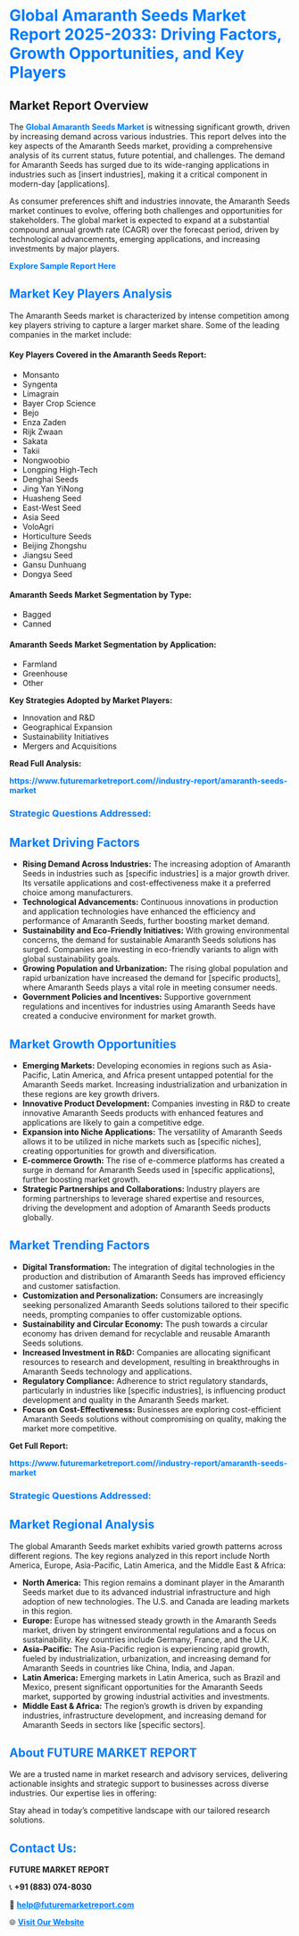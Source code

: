 <h1 style="color: #007BFF;">Global Amaranth Seeds Market Report 2025-2033: Driving Factors, Growth Opportunities, and Key Players</h1>

<section id="overview">
<h2>Market Report Overview</h2>
<p>The <a href="https://www.futuremarketreport.com//industry-report/amaranth-seeds-market" style="color: #007BFF; text-decoration: none;"><strong>Global Amaranth Seeds Market</strong></a> is witnessing significant growth, driven by increasing demand across various industries. This report delves into the key aspects of the Amaranth Seeds market, providing a comprehensive analysis of its current status, future potential, and challenges. The demand for Amaranth Seeds has surged due to its wide-ranging applications in industries such as [insert industries], making it a critical component in modern-day [applications].</p>
<p>As consumer preferences shift and industries innovate, the Amaranth Seeds market continues to evolve, offering both challenges and opportunities for stakeholders. The global market is expected to expand at a substantial compound annual growth rate (CAGR) over the forecast period, driven by technological advancements, emerging applications, and increasing investments by major players.</p>
</section>

<section id="overview">
<p><a href="https://www.futuremarketreport.com//request-sample/reportId=90829" style="color: #007BFF; text-decoration: none;"><strong>Explore Sample Report Here</strong></a></p>
</section>

<section id="key-players">
<h2 style="color: #007BFF;">Market Key Players Analysis</h2>
<p>The Amaranth Seeds market is characterized by intense competition among key players striving to capture a larger market share. Some of the leading companies in the market include:</p>
<h4>Key Players Covered in the Amaranth Seeds Report:</h4>
<ul><li>Monsanto</li><li>Syngenta</li><li>Limagrain</li><li>Bayer Crop Science</li><li>Bejo</li><li>Enza Zaden</li><li>Rijk Zwaan</li><li>Sakata</li><li>Takii</li><li>Nongwoobio</li><li>Longping High-Tech</li><li>Denghai Seeds</li><li>Jing Yan YiNong</li><li>Huasheng Seed</li><li>East-West Seed</li><li>Asia Seed</li><li>VoloAgri</li><li>Horticulture Seeds</li><li>Beijing Zhongshu</li><li>Jiangsu Seed</li><li>Gansu Dunhuang</li><li>Dongya Seed</li></ul>
<h4>Amaranth Seeds Market Segmentation by Type:</h4>
<ul><li>Bagged</li><li>Canned</li></ul>

<h4>Amaranth Seeds Market Segmentation by Application:</h4>
<ul><li>Farmland</li><li>Greenhouse</li><li>Other</li></ul>
<p><strong>Key Strategies Adopted by Market Players:</strong></p>
<ul>
<li>Innovation and R&D</li>
<li>Geographical Expansion</li>
<li>Sustainability Initiatives</li>
<li>Mergers and Acquisitions</li>
</ul>
</section>

<section>
<p><strong>Read Full Analysis: </strong></p><a href="https://www.futuremarketreport.com//industry-report/amaranth-seeds-market" style="color: #007BFF; text-decoration: none;"><strong>https://www.futuremarketreport.com//industry-report/amaranth-seeds-market</strong></a>
<h3 style="color: #007BFF;">Strategic Questions Addressed:</h3>
</section>

<section id="driving-factors">
<h2 style="color: #007BFF;">Market Driving Factors</h2>
<ul>
<li><strong>Rising Demand Across Industries:</strong> The increasing adoption of Amaranth Seeds in industries such as [specific industries] is a major growth driver. Its versatile applications and cost-effectiveness make it a preferred choice among manufacturers.</li>
<li><strong>Technological Advancements:</strong> Continuous innovations in production and application technologies have enhanced the efficiency and performance of Amaranth Seeds, further boosting market demand.</li>
<li><strong>Sustainability and Eco-Friendly Initiatives:</strong> With growing environmental concerns, the demand for sustainable Amaranth Seeds solutions has surged. Companies are investing in eco-friendly variants to align with global sustainability goals.</li>
<li><strong>Growing Population and Urbanization:</strong> The rising global population and rapid urbanization have increased the demand for [specific products], where Amaranth Seeds plays a vital role in meeting consumer needs.</li>
<li><strong>Government Policies and Incentives:</strong> Supportive government regulations and incentives for industries using Amaranth Seeds have created a conducive environment for market growth.</li>
</ul>
</section>

<section id="growth-opportunities">
<h2 style="color: #007BFF;">Market Growth Opportunities</h2>
<ul>
<li><strong>Emerging Markets:</strong> Developing economies in regions such as Asia-Pacific, Latin America, and Africa present untapped potential for the Amaranth Seeds market. Increasing industrialization and urbanization in these regions are key growth drivers.</li>
<li><strong>Innovative Product Development:</strong> Companies investing in R&D to create innovative Amaranth Seeds products with enhanced features and applications are likely to gain a competitive edge.</li>
<li><strong>Expansion into Niche Applications:</strong> The versatility of Amaranth Seeds allows it to be utilized in niche markets such as [specific niches], creating opportunities for growth and diversification.</li>
<li><strong>E-commerce Growth:</strong> The rise of e-commerce platforms has created a surge in demand for Amaranth Seeds used in [specific applications], further boosting market growth.</li>
<li><strong>Strategic Partnerships and Collaborations:</strong> Industry players are forming partnerships to leverage shared expertise and resources, driving the development and adoption of Amaranth Seeds products globally.</li>
</ul>
</section>

<section id="trending-factors">
<h2 style="color: #007BFF;">Market Trending Factors</h2>
<ul>
<li><strong>Digital Transformation:</strong> The integration of digital technologies in the production and distribution of Amaranth Seeds has improved efficiency and customer satisfaction.</li>
<li><strong>Customization and Personalization:</strong> Consumers are increasingly seeking personalized Amaranth Seeds solutions tailored to their specific needs, prompting companies to offer customizable options.</li>
<li><strong>Sustainability and Circular Economy:</strong> The push towards a circular economy has driven demand for recyclable and reusable Amaranth Seeds solutions.</li>
<li><strong>Increased Investment in R&D:</strong> Companies are allocating significant resources to research and development, resulting in breakthroughs in Amaranth Seeds technology and applications.</li>
<li><strong>Regulatory Compliance:</strong> Adherence to strict regulatory standards, particularly in industries like [specific industries], is influencing product development and quality in the Amaranth Seeds market.</li>
<li><strong>Focus on Cost-Effectiveness:</strong> Businesses are exploring cost-efficient Amaranth Seeds solutions without compromising on quality, making the market more competitive.</li>
</ul>
</section>

<section>
<p><strong>Get Full Report: </strong></p><a href="https://www.futuremarketreport.com//industry-report/amaranth-seeds-market" style="color: #007BFF; text-decoration: none;"><strong>https://www.futuremarketreport.com//industry-report/amaranth-seeds-market</strong></a>
<h3 style="color: #007BFF;">Strategic Questions Addressed:</h3>
</section>


<section id="regional-analysis">
<h2 style="color: #007BFF;">Market Regional Analysis</h2>
<p>The global Amaranth Seeds market exhibits varied growth patterns across different regions. The key regions analyzed in this report include North America, Europe, Asia-Pacific, Latin America, and the Middle East & Africa:</p>
<ul>
<li><strong>North America:</strong> This region remains a dominant player in the Amaranth Seeds market due to its advanced industrial infrastructure and high adoption of new technologies. The U.S. and Canada are leading markets in this region.</li>
<li><strong>Europe:</strong> Europe has witnessed steady growth in the Amaranth Seeds market, driven by stringent environmental regulations and a focus on sustainability. Key countries include Germany, France, and the U.K.</li>
<li><strong>Asia-Pacific:</strong> The Asia-Pacific region is experiencing rapid growth, fueled by industrialization, urbanization, and increasing demand for Amaranth Seeds in countries like China, India, and Japan.</li>
<li><strong>Latin America:</strong> Emerging markets in Latin America, such as Brazil and Mexico, present significant opportunities for the Amaranth Seeds market, supported by growing industrial activities and investments.</li>
<li><strong>Middle East & Africa:</strong> The region’s growth is driven by expanding industries, infrastructure development, and increasing demand for Amaranth Seeds in sectors like [specific sectors].</li>
</ul>
</section>

<footer>
<h2 style="color: #007BFF;">About FUTURE MARKET REPORT</h2>
<p>We are a trusted name in market research and advisory services, delivering actionable insights and strategic support to businesses across diverse industries. Our expertise lies in offering:</p>

<p>Stay ahead in today’s competitive landscape with our tailored research solutions.</p>

<h2 style="color: #007BFF;">Contact Us:</h2>
<p><strong>FUTURE MARKET REPORT</strong></p>
<p>📞 <strong>+91 (883) 074-8030</strong></p>
<p>📧 <strong><a href="mailto:help@futuremarketreport.com" style="color: #007BFF;">help@futuremarketreport.com</a></strong></p>
<p>🌐 <strong><a href="https://www.futuremarketreport.com/" style="color: #007BFF;">Visit Our Website</a></strong></p>
</footer>
